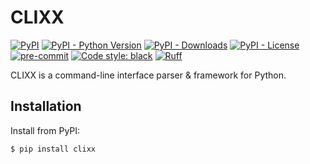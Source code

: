 # CLIXX

[![PyPI](https://img.shields.io/pypi/v/clixx)](https://pypi.org/project/clixx/)
[![PyPI - Python Version](https://img.shields.io/pypi/pyversions/clixx)](https://pypi.org/project/clixx/)
[![PyPI - Downloads](https://pepy.tech/badge/clixx/month)](https://pepy.tech/project/clixx)
[![PyPI - License](https://img.shields.io/pypi/l/clixx)](https://pypi.org/project/clixx/)
[![pre-commit](https://img.shields.io/badge/pre--commit-enabled-brightgreen?logo=pre-commit)](https://github.com/pre-commit/pre-commit)
[![Code style: black](https://img.shields.io/badge/code%20style-black-000000.svg)](https://github.com/psf/black)
[![Ruff](https://img.shields.io/endpoint?url=https://raw.githubusercontent.com/charliermarsh/ruff/main/assets/badge/v2.json)](https://github.com/astral-sh/ruff)

CLIXX is a command-line interface parser & framework for Python.

## Installation

Install from PyPI:

```shell
$ pip install clixx
```
